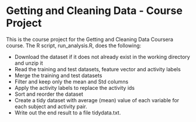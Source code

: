 # Getting and Cleaning Data - Course Project

This is the course project for the Getting and Cleaning Data Coursera course. The R script, run_analysis.R, does the following:

* Download the dataset if it does not already exist in the working directory and unzip it
* Read the training and test datasets, feature vector and activity labels
* Merge the training and test datasets
* Filter and keep only the mean and Std columns
* Apply the activity labels to replace the activity ids
* Sort and reorder the dataset
* Create a tidy dataset with average (mean) value of each variable for each subject and activity pair.
* Write out the end result to a file tidydata.txt.
